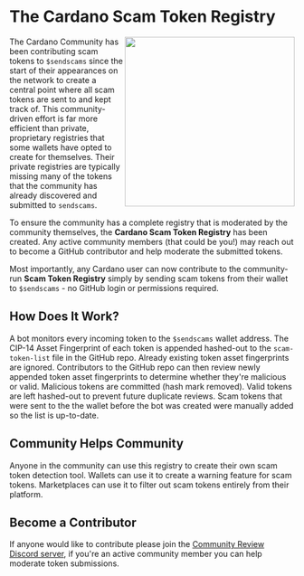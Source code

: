 # The Cardano Scam Token Registry

<img align="right" src="https://i.imgur.com/wnXIsuX.jpeg" width="300">

The Cardano Community has been contributing scam tokens to `$sendscams` since the start of their appearances on the network to create a central point where all scam tokens are sent to and kept track of. This community-driven effort is far more efficient than private, proprietary registries that some wallets have opted to create for themselves. Their private registries are typically missing many of the tokens that the community has already discovered and submitted to `sendscams`.

To ensure the community has a complete registry that is moderated by the community themselves, the **Cardano Scam Token Registry** has been created. Any active community members (that could be you!) may reach out to become a GitHub contributor and help moderate the submitted tokens.

Most importantly, any Cardano user can now contribute to the community-run **Scam Token Registry** simply by sending scam tokens from their wallet to `$sendscams` - no GitHub login or permissions required.

## How Does It Work?
A bot monitors every incoming token to the `$sendscams` wallet address. The CIP-14 Asset Fingerprint of each token is appended hashed-out to the `scam-token-list` file in the GitHub repo. Already existing token asset fingerprints are ignored. Contributors to the GitHub repo can then review newly appended token asset fingerprints to determine whether they're malicious or valid. Malicious tokens are committed (hash mark removed). Valid tokens are left hashed-out to prevent future duplicate reviews. Scam tokens that were sent to the the wallet before the bot was created were manually added so the list is up-to-date.

## Community Helps Community
Anyone in the community can use this registry to create their own scam token detection tool. Wallets can use it to create a warning feature for scam tokens. Marketplaces can use it to filter out scam tokens entirely from their platform.

## Become a Contributor
If anyone would like to contribute please join the [Community Review Discord server](https://discord.gg/hqwvvR6KpM), if you're an active community member you can help moderate token submissions.
